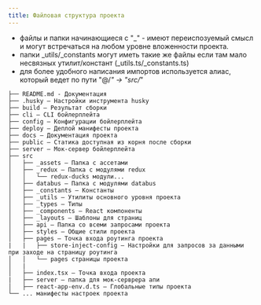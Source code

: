 ```yaml
---
title: Файловая структура проекта
---
```


- файлы и папки начинающиеся с "_" - имеют переиспозуемый смысл и могут встречаться на любом уровне вложенности проекта.
- папки _utils/_constants могут иметь такие же файлы если там мало несвязных утилит/констант (_utils.ts/_constants.ts)
- для более удобного написания импортов используется алиас, который ведет по пути "@/*" -> "src/*"

```
├── README.md - Документация
├── .husky – Настройки инструмента husky
├── build – Результат сборки
├── cli – CLI бойлерплейта
├── config – Конфигурации бойлерплейта
├── deploy – Деплой манифесты проекта
├── docs – Документация проекта
├── public – Статика доступная из корня после сборки
├── server – Мок-сервер бойлерплейта
├── src
│   ├── _assets – Папка с ассетами
│   ├── _redux – Папка с модулями redux
│   │   └── redux-ducks модули...
│   ├── databus – Папка с модулями databus
│   ├── _constants – Константы
│   ├── _utils – Утилиты основного уровня проекта
│   ├── _types – Типы
│   ├── _components – React компоненты
│   ├── _layouts – Шаблоны для страниц
│   ├── api – Папка со всеми запросами проекта
│   ├── styles – Общие стили проекта
│   ├── pages – Точка входа роутинга проекта
|   |   ├── store-inject-config – Настройки для запросов за данными при заходе на страницу роутинга
│   │   └── pages страницы проекта
│   |
│   ├── index.tsx – Точка входа проекта
|   ├── server – папка для мок-серврера апи
│   ├── react-app-env.d.ts – Глобальные типы проекта
└── ... манифесты настроек проекта
```